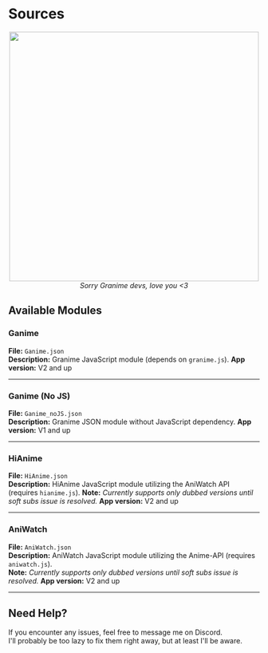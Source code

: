 # Sources

<div align="center"> 
  <img src="https://i.ibb.co/41qyCzd/1358296.png" width="500px">
  <br>
  <i>Sorry Granime devs, love you &lt;3</i>
</div>

## Available Modules

### Ganime
**File:** `Ganime.json`  
**Description:** Granime JavaScript module (depends on `granime.js`). 
**App version:** V2 and up

---

### Ganime (No JS)
**File:** `Ganime_noJS.json`  
**Description:** Granime JSON module without JavaScript dependency. 
**App version:** V1 and up

---

### HiAnime
**File:** `HiAnime.json`  
**Description:** HiAnime JavaScript module utilizing the AniWatch API (requires `hianime.js`).
**Note:** *Currently supports only dubbed versions until soft subs issue is resolved.*
**App version:** V2 and up

---

### AniWatch
**File:** `AniWatch.json`  
**Description:** AniWatch JavaScript module utilizing the Anime-API (requires `aniwatch.js`).  
**Note:** *Currently supports only dubbed versions until soft subs issue is resolved.*
**App version:** V2 and up

---

## Need Help?
If you encounter any issues, feel free to message me on Discord.  
I'll probably be too lazy to fix them right away, but at least I'll be aware. 




